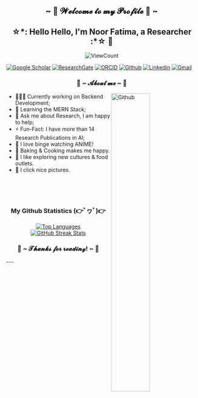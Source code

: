 <h2 align="center">~ 💖 𝓦𝓮𝓵𝓬𝓸𝓶𝓮 𝓽𝓸 𝓶𝔂 𝓟𝓻𝓸𝓯𝓲𝓵𝓮 💖 ~</h2>
<h2 align="center">☆*: Hello Hello, I'm Noor Fatima, a Researcher :*☆ 🚀</h2>
<div align="center"><p align="center">
  <img alt="ViewCount" src="https://views.whatilearened.today/views/github/thenoorfatima/thenoorfatima.svg" />
</p></div>

[![Google Scholar](https://img.shields.io/badge/-Scholar-yellow?style=flat&logo=Google&logoColor=white)](https://scholar.google.com/citations?user=8A0IAUUAAAAJ&hl=en)
[![ResearchGate](https://img.shields.io/badge/-ResearchGate-darkblue?style=flat&logo=&logoColor=white)](https://www.researchgate.net/profile/Noor-Fatima-26)
[![ORCID](https://img.shields.io/badge/-ORCID-green?style=flat&logo=&logoColor=white)](https://orcid.org/0000-0002-9245-7352)
[![Github](https://img.shields.io/badge/-Github-000?style=flat&logo=Github&logoColor=white)](https://github.com/thenoorfatima)
[![Linkedin](https://img.shields.io/badge/-LinkedIn-blue?style=flat&logo=Linkedin&logoColor=white)](https://www.linkedin.com/in/thenoorfatima/)
[![Gmail](https://img.shields.io/badge/-Gmail-c14438?style=flat&logo=Gmail&logoColor=white)](mailto:noor14fatima@gmail.com)
&nbsp;

<h3 align="center"> 🦊 ~ 𝓐𝓫𝓸𝓾𝓽 𝓶𝓮 ~ 🦊 </h3>
<img width="45%" align="right" alt="Github" src="https://i.pinimg.com/originals/8d/4b/77/8d4b77c44b7a68c0fd609411e2c0ec3c.gif" align="right" />

- 👨🏽‍💻 Currently working on Backend Development;
- 🌱 Learning the MERN Stack;
- 💬 Ask me about Research, I am happy to help;
- ⚡️ Fun-Fact: I have more than 14 Research Publications in AI;
- 🎈 I love binge watching ANIME!
- 🍰 Baking & Cooking makes me happy.
- 🍔 I like exploring new cultures & food outlets.
- 📸 I click nice pictures.
  
&nbsp; <br><br><br>
<div align="center">
  <h3> My Github Statistics  (👉ﾟヮﾟ)👉</h3>
  <div>
    <a href="https://github.com/thenoorfatima">
      <img src="https://github-readme-stats.vercel.app/api/top-langs/?username=thenoorfatima&layout=compact&theme=dark" alt="Top Languages">
    </a>
  </div>
  <div>
    <a href="https://github.com/thenoorfatima">
      <img src="https://streak-stats.demolab.com/?user=thenoorfatima&theme=dark&date_format=n%2Fj%5B%2FY%5D" alt="GitHub Streak Stats">
    </a>
  </div>
</div>
<h3 align="center">💖 ~ 𝓣𝓱𝓪𝓷𝓴𝓼 𝓯𝓸𝓻 𝓻𝓮𝓪𝓭𝓲𝓷𝓰! ~ 💖</h3>
---
